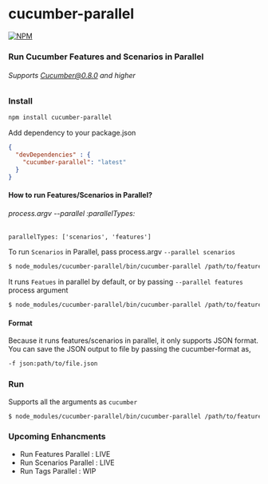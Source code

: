 # cucumber-parallel

[![NPM](https://nodei.co/npm/cucumber-parallel.png?stars&downloads)](https://nodei.co/npm/cucumber-parallel/)

### Run Cucumber Features and Scenarios in Parallel
###### Supports Cucumber@0.8.0 and higher


### Install

``` bash
npm install cucumber-parallel
```

Add dependency to your package.json

``` json
{
  "devDependencies" : {
    "cucumber-parallel": "latest"
  }
}
```

#### How to run Features/Scenarios in Parallel?
###### process.argv --parallel :parallelTypes:
`parallelTypes: ['scenarios', 'features']`

To run `Scenarios` in Parallel, pass process.argv `--parallel scenarios`

``` bash
$ node_modules/cucumber-parallel/bin/cucumber-parallel /path/to/features -r /path/to/step-defs --parallel scenarios -f json:path/to/file
```

It runs `Featues` in parallel by default, or by passing `--parallel features` process argument

``` bash
$ node_modules/cucumber-parallel/bin/cucumber-parallel /path/to/features -r /path/to/step-defs -f json:path/to/file
```

#### Format
Because it runs features/scenarios in parallel, it only supports JSON format. You can save the JSON output to file by passing the cucumber-format as,

```bash
-f json:path/to/file.json
```

### Run

Supports all the arguments as `cucumber`

``` bash
$ node_modules/cucumber-parallel/bin/cucumber-parallel /path/to/features -r /path/to/step-defs -f json:path/to/file --tags=@myTag 
```

### Upcoming Enhancments
- Run Features Parallel   : LIVE
- Run Scenarios Parallel  : LIVE
- Run Tags Parallel       : WIP



